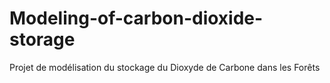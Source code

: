 # Modeling-of-carbon-dioxide-storage
Projet de modélisation du stockage du Dioxyde de Carbone dans les Forêts
